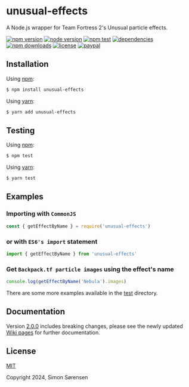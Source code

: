 # unusual-effects
A Node.js wrapper for Team Fortress 2's Unusual particle effects.

[![npm version](https://img.shields.io/npm/v/unusual-effects.svg?style=flat-square)](https://npmjs.com/package/unusual-effects)
[![node version](https://img.shields.io/node/v/unusual-effects?style=flat-square)](https://nodejs.org/en/about/releases/)
[![npm test](https://img.shields.io/github/actions/workflow/status/SnaBe/node-unusual-effects/test.yml?logo=github&branch=master&style=flat-square)](https://github.com/SnaBe/node-unusual-effects/actions/workflows/test.yml)
[![dependencies](https://img.shields.io/librariesio/release/npm/unusual-effects?style=flat-square)](https://www.npmjs.com/package/unusual-effects)
[![npm downloads](https://img.shields.io/npm/dm/unusual-effects.svg?style=flat-square)](https://npmjs.com/package/unusual-effects)
[![license](https://img.shields.io/npm/l/unusual-effects.svg?style=flat-square)](https://github.com/SnaBe/node-unusual-effects/blob/master/LICENSE)
[![paypal](https://img.shields.io/badge/paypal-donate-yellow.svg?style=flat-square)](https://www.paypal.me/snabe)

## Installation

Using [npm](https://www.npmjs.com/package/unusual-effects):
```bash
$ npm install unusual-effects
```

Using [yarn](https://yarnpkg.com/package/unusual-effects):
```bash
$ yarn add unusual-effects
```

## Testing 
Using [npm](https://docs.npmjs.com/cli/v8/commands/npm-run-script):
```bash
$ npm test
```

Using [yarn](https://classic.yarnpkg.com/lang/en/docs/cli/run/):
```bash
$ yarn test
```

## Examples

### Importing with `CommonJS`

```js
const { getEffectByName } = require('unusual-effects')
```

### or with `ES6's import` statement

```js
import { getEffectByName } from 'unusual-effects'
```

### Get `Backpack.tf particle images` using the effect's name

```js
console.log(getEffectByName('Nebula').images)
```

There are some more examples available in the [test](https://github.com/SnaBe/node-unusual-effects/tree/master/test) directory.

## Documentation

Version [2.0.0](https://github.com/SnaBe/node-unusual-effects/releases/tag/v2.0.0) includes breaking changes, please see the newly updated [Wiki pages](https://github.com/SnaBe/node-unusual-effects/wiki) for further documentation.

## License

[MIT](LICENSE)

Copyright 2024, Simon Sørensen
